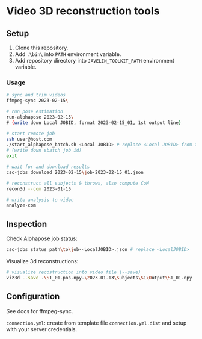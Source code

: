 # Video 3D reconstruction tools

## Setup

1. Clone this repository.
2. Add `.\bin\` into `PATH` environment variable.
3. Add repository directory into `JAVELIN_TOOLKIT_PATH` environment variable.

### Usage

```sh
# sync and trim videos
ffmpeg-sync 2023-02-15\

# run pose estimation
run-alphapose 2023-02-15\
# (write down Local JOBID, format 2023-02-15_01, 1st output line)

# start remote job
ssh user@host.com
./start_alphapose_batch.sh <Local JOBID> # replace <Local JOBID> from the previous phase
# (write down sbatch job id)
exit

# wait for and download results
csc-jobs download 2023-02-15\job-2023-02-15_01.json

# reconstruct all subjects & throws, also compute CoM
recon3d --com 2023-01-15

# write analysis to video
analyze-com 
```

## Inspection

Check Alphapose job status:
```sh
csc-jobs status path\to\job-<LocalJOBID>.json # replace <LocalJOBID>
```

Visualize 3d reconstructions:
```sh
# visualize recostruction into video file (--save)
viz3d --save .\S1_01-pos.npy.\2023-01-13\Subjects\S1\Output\S1_01.npy
```

## Configuration

See docs for ffmpeg-sync.

`connection.yml`: create from template file `connection.yml.dist` and setup with your  server credentials.
